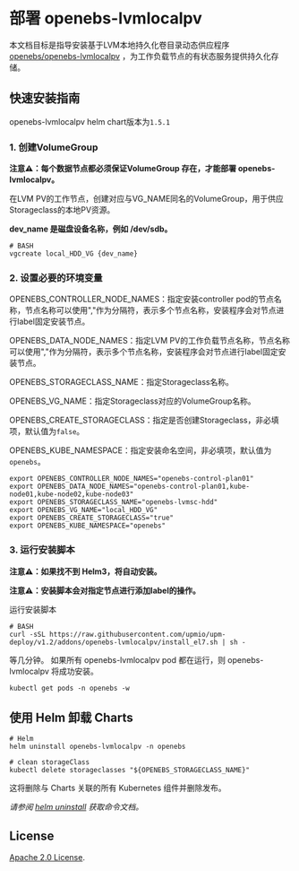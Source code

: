 # 部署 openebs-lvmlocalpv

本文档目标是指导安装基于LVM本地持久化卷目录动态供应程序 [openebs/openebs-lvmlocalpv](https://github.com/openebs/lvm-localpv/tree/develop/deploy/helm/charts) ，为工作负载节点的有状态服务提供持久化存储。

## 快速安装指南

openebs-lvmlocalpv helm chart版本为`1.5.1`

### 1. 创建VolumeGroup

**注意⚠️：每个数据节点都必须保证VolumeGroup 存在，才能部署 openebs-lvmlocalpv。**

在LVM PV的工作节点，创建对应与VG_NAME同名的VolumeGroup，用于供应Storageclass的本地PV资源。

**dev_name 是磁盘设备名称，例如 /dev/sdb。**

```console
# BASH
vgcreate local_HDD_VG {dev_name}
```

### 2. 设置必要的环境变量

OPENEBS_CONTROLLER_NODE_NAMES：指定安装controller pod的节点名称，节点名称可以使用","作为分隔符，表示多个节点名称，安装程序会对节点进行label固定安装节点。

OPENEBS_DATA_NODE_NAMES：指定LVM PV的工作负载节点名称，节点名称可以使用","作为分隔符，表示多个节点名称，安装程序会对节点进行label固定安装节点。

OPENEBS_STORAGECLASS_NAME：指定Storageclass名称。

OPENEBS_VG_NAME：指定Storageclass对应的VolumeGroup名称。

OPENEBS_CREATE_STORAGECLASS：指定是否创建Storageclass，非必填项，默认值为`false`。

OPENEBS_KUBE_NAMESPACE：指定安装命名空间，非必填项，默认值为`openebs`。

```console
export OPENEBS_CONTROLLER_NODE_NAMES="openebs-control-plan01"
export OPENEBS_DATA_NODE_NAMES="openebs-control-plan01,kube-node01,kube-node02,kube-node03"
export OPENEBS_STORAGECLASS_NAME="openebs-lvmsc-hdd"
export OPENEBS_VG_NAME="local_HDD_VG"
export OPENEBS_CREATE_STORAGECLASS="true"
export OPENEBS_KUBE_NAMESPACE="openebs"
```

### 3. 运行安装脚本

**注意⚠️：如果找不到 Helm3，将自动安装。**

**注意⚠️：安装脚本会对指定节点进行添加label的操作。**

运行安装脚本
```console
# BASH
curl -sSL https://raw.githubusercontent.com/upmio/upm-deploy/v1.2/addons/openebs-lvmlocalpv/install_el7.sh | sh -
```

等几分钟。 如果所有 openebs-lvmlocalpv  pod 都在运行，则 openebs-lvmlocalpv 将成功安装。

```console
kubectl get pods -n openebs -w
```

## 使用 Helm 卸载 Charts

```console
# Helm
helm uninstall openebs-lvmlocalpv -n openebs

# clean storageClass
kubectl delete storageclasses "${OPENEBS_STORAGECLASS_NAME}"
```

这将删除与 Charts 关联的所有 Kubernetes 组件并删除发布。

_请参阅 [helm uninstall](https://helm.sh/docs/helm/helm_uninstall/) 获取命令文档。_

## License

<!-- Keep full URL links to repo files because this README syncs from main to gh-pages.  -->
[Apache 2.0 License](https://raw.githubusercontent.com/upmio/upm-deploy/main/LICENSE).
